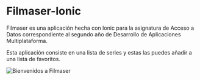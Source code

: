 # Filmaser-Ionic

Filmaser es una aplicación hecha con Ionic para la asignatura de Acceso a Datos correspondiente al segundo año de Desarrollo de Aplicaciones Multiplataforma.

Esta aplicación consiste en una lista de series y estas las puedes añadir a una lista de favoritos.

![Bienvenidos a Filmaser](./imagesREADME/presentación.png)

